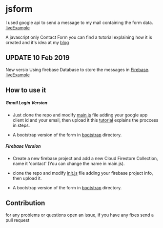 # jsform
I used google api to send a message to my mail containing the form data. [liveExample](https://ahegazy.github.io/old)

A javascript only Contact Form you can find a tutorial explaining how it is created and it's idea at my [blog](https://ahegazy.github.io)

## UPDATE 10 Feb 2019
New versio Using firebase Database to store the messages in [Firebase](firebase). [liveExample](ahegazy.github.io/contact)




## How to use it
##### Gmail Login Version 
- Just clone the repo and modify [main.js](googleAuth/js/main.js) file adding your google app client id and your email, then upload it
this [tutorial](https://ahegazy.github.io/blog/how-to-create-a-javascript-only-contact-form.html) explains the proccess in steps.

- A bootstrap version of the form in [bootstrap](googleAuth/bootstrap) directory.

##### Firebase Version 
- Create a new firebase project and add a new Cloud Firestore Collection, name it 'contact' (You can change the name in main.js).
- clone the repo and modify [init.js](firebase/js/init.js) file adding your firebase project info, then upload it.

- A bootstrap version of the form in [bootstrap](firebase/bootstrap) directory.

## Contribution
for any problems or questions open an issue, if you have any fixes send a pull request

